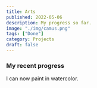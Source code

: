 ```yaml
---
title: Arts
published: 2022-05-06
description: My progress so far.
image: "./img/camus.png"
tags: ["Done"]
category: Projects
draft: false
---
```


### My recent progress
I can now paint in watercolor.
